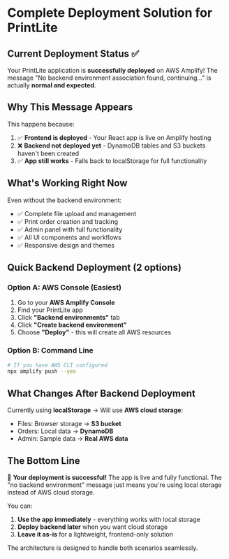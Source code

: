 # Complete Deployment Solution for PrintLite

## Current Deployment Status ✅

Your PrintLite application is **successfully deployed** on AWS Amplify! The message "No backend environment association found, continuing..." is actually **normal and expected**.

## Why This Message Appears

This happens because:
1. ✅ **Frontend is deployed** - Your React app is live on Amplify hosting
2. ❌ **Backend not deployed yet** - DynamoDB tables and S3 buckets haven't been created
3. ✅ **App still works** - Falls back to localStorage for full functionality

## What's Working Right Now

Even without the backend environment:
- ✅ Complete file upload and management
- ✅ Print order creation and tracking  
- ✅ Admin panel with full functionality
- ✅ All UI components and workflows
- ✅ Responsive design and themes

## Quick Backend Deployment (2 options)

### Option A: AWS Console (Easiest)
1. Go to your **AWS Amplify Console**
2. Find your PrintLite app
3. Click **"Backend environments"** tab
4. Click **"Create backend environment"**
5. Choose **"Deploy"** - this will create all AWS resources

### Option B: Command Line
```bash
# If you have AWS CLI configured
npx amplify push --yes
```

## What Changes After Backend Deployment

Currently using **localStorage** → Will use **AWS cloud storage**:
- Files: Browser storage → **S3 bucket**
- Orders: Local data → **DynamoDB**
- Admin: Sample data → **Real AWS data**

## The Bottom Line

🎉 **Your deployment is successful!** The app is live and fully functional. The "no backend environment" message just means you're using local storage instead of AWS cloud storage.

You can:
1. **Use the app immediately** - everything works with local storage
2. **Deploy backend later** when you want cloud storage
3. **Leave it as-is** for a lightweight, frontend-only solution

The architecture is designed to handle both scenarios seamlessly.